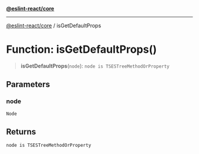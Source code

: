 [**@eslint-react/core**](../README.md)

***

[@eslint-react/core](../README.md) / isGetDefaultProps

# Function: isGetDefaultProps()

> **isGetDefaultProps**(`node`): `node is TSESTreeMethodOrProperty`

## Parameters

### node

`Node`

## Returns

`node is TSESTreeMethodOrProperty`
